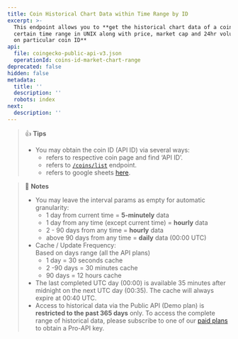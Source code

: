 ```yaml
---
title: Coin Historical Chart Data within Time Range by ID
excerpt: >-
  This endpoint allows you to **get the historical chart data of a coin within
  certain time range in UNIX along with price, market cap and 24hr volume based
  on particular coin ID**
api:
  file: coingecko-public-api-v3.json
  operationId: coins-id-market-chart-range
deprecated: false
hidden: false
metadata:
  title: ''
  description: ''
  robots: index
next:
  description: ''
---
```

> 👍 **Tips**
> 
> - You may obtain the coin ID (API ID) via several ways:
>   - refers to respective coin page and find ‘API ID’.
>   - refers to [`/coins/list`](/reference/coins-list) endpoint.
>   - refers to google sheets [here](https://docs.google.com/spreadsheets/d/1wTTuxXt8n9q7C4NDXqQpI3wpKu1_5bGVmP9Xz0XGSyU/edit?usp=sharing).

> 📘 **Notes**
> 
> - You may leave the interval params as empty for automatic granularity:
>   - 1 day from current time = **5-minutely** data
>   - 1 day from any time (except current time) = **hourly** data
>   - 2 - 90 days from any time = **hourly** data
>   - above 90 days from any time = **daily** data (00:00 UTC)
> - Cache / Update Frequency:  
>   Based on days range (all the API plans)
>   - 1 day = 30 seconds cache
>   - 2 -90 days = 30 minutes cache
>   - 90 days = 12 hours cache
> - The last completed UTC day (00:00) is available 35 minutes after midnight on the next UTC day (00:35). The cache will always expire at 00:40 UTC.
> - Access to historical data via the Public API (Demo plan) is **restricted to the past 365 days** only. To access the complete range of historical data, please subscribe to one of our [paid plans](https://www.coingecko.com/en/api/pricing) to obtain a Pro-API key.